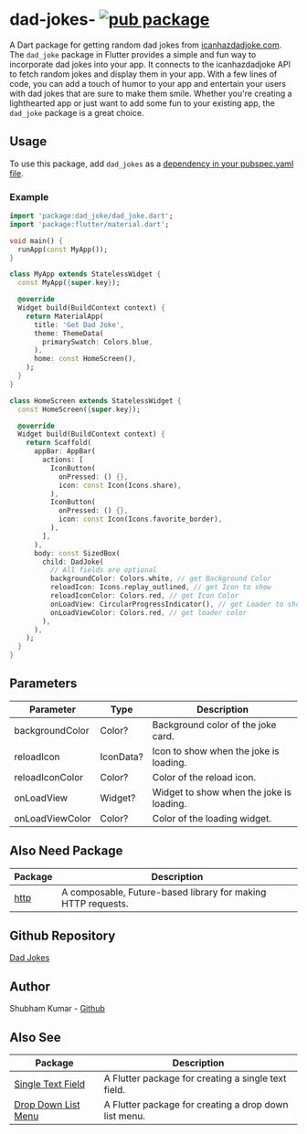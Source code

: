 # dad-jokes- [![pub package](https://img.shields.io/pub/v/dad_jokes.svg)](https://pub.dartlang.org/packages/dad_jokes)

A Dart package for getting random dad jokes from [icanhazdadjoke.com](https://icanhazdadjoke.com/). The `dad_joke` package in Flutter provides a simple and fun way to incorporate dad jokes into your app. It connects to the icanhazdadjoke API to fetch random jokes and display them in your app. With a few lines of code, you can add a touch of humor to your app and entertain your users with dad jokes that are sure to make them smile. Whether you're creating a lighthearted app or just want to add some fun to your existing app, the `dad_joke` package is a great choice.

## Usage

To use this package, add `dad_jokes` as a [dependency in your pubspec.yaml file](https://flutter.io/platform-plugins/).

### Example

```dart
import 'package:dad_joke/dad_joke.dart';
import 'package:flutter/material.dart';

void main() {
  runApp(const MyApp());
}

class MyApp extends StatelessWidget {
  const MyApp({super.key});

  @override
  Widget build(BuildContext context) {
    return MaterialApp(
      title: 'Get Dad Joke',
      theme: ThemeData(
        primarySwatch: Colors.blue,
      ),
      home: const HomeScreen(),
    );
  }
}

class HomeScreen extends StatelessWidget {
  const HomeScreen({super.key});

  @override
  Widget build(BuildContext context) {
    return Scaffold(
      appBar: AppBar(
        actions: [
          IconButton(
            onPressed: () {},
            icon: const Icon(Icons.share),
          ),
          IconButton(
            onPressed: () {},
            icon: const Icon(Icons.favorite_border),
          ),
        ],
      ),
      body: const SizedBox(
        child: DadJoke(
          // All fields are optional
          backgroundColor: Colors.white, // get Background Color
          reloadIcon: Icons.replay_outlined, // get Icon to show
          reloadIconColor: Colors.red, // get Icon Color
          onLoadView: CircularProgressIndicator(), // get Loader to show
          onLoadViewColor: Colors.red, // get loader color
        ),
      ),
    );
  }
}

```

## Parameters

| Parameter       | Type      | Description                              |
| --------------- | --------- | ---------------------------------------- |
| backgroundColor | Color?    | Background color of the joke card.       |
| reloadIcon      | IconData? | Icon to show when the joke is loading.   |
| reloadIconColor | Color?    | Color of the reload icon.                |
| onLoadView      | Widget?   | Widget to show when the joke is loading. |
| onLoadViewColor | Color?    | Color of the loading widget.             |

## Also Need Package

| Package                               | Description                                                  |
| ------------------------------------- | ------------------------------------------------------------ |
| [http](https://pub.dev/packages/http) | A composable, Future-based library for making HTTP requests. |

## Github Repository

[Dad Jokes](https://github.com/shubham0809200/dad-jokes-)

## Author

Shubham Kumar - [Github](https://github.com/shubham0809200)

## Also See

| Package                                                             | Description                                           |
| ------------------------------------------------------------------- | ----------------------------------------------------- |
| [Single Text Field](https://pub.dev/packages/single_text_field)     | A Flutter package for creating a single text field.   |
| [Drop Down List Menu](https://pub.dev/packages/drop_down_list_menu) | A Flutter package for creating a drop down list menu. |
